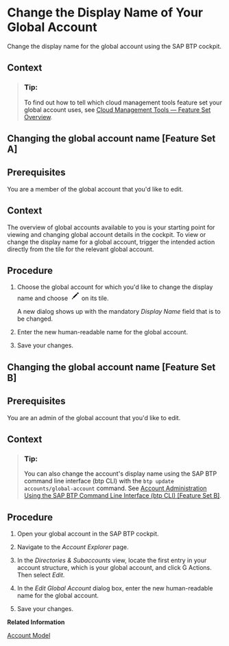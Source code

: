 <!-- loio36a6674cf7184907aca3f062f83588e8 -->

<link rel="stylesheet" type="text/css" href="../css/sap-icons.css"/>

# Change the Display Name of Your Global Account

Change the display name for the global account using the SAP BTP cockpit.



<a name="loio36a6674cf7184907aca3f062f83588e8__context_a3l_2rb_r1b"/>

## Context

> ### Tip:  
> To find out how to tell which cloud management tools feature set your global account uses, see [Cloud Management Tools — Feature Set Overview](../10_concepts/cloud-management-tools-feature-set-overview-caf4e4e.md).

 <a name="task_af5_xsw_2qb"/>

<!-- task\_af5\_xsw\_2qb -->

## Changing the global account name \[Feature Set A\]



<a name="task_af5_xsw_2qb__prereq_sf1_vtw_2qb"/>

## Prerequisites

You are a member of the global account that you'd like to edit.



<a name="task_af5_xsw_2qb__context_tf1_vtw_2qb"/>

## Context

The overview of global accounts available to you is your starting point for viewing and changing global account details in the cockpit. To view or change the display name for a global account, trigger the intended action directly from the tile for the relevant global account.



<a name="task_af5_xsw_2qb__steps_uf1_vtw_2qb"/>

## Procedure

1.  Choose the global account for which you'd like to change the display name and choose ![](images/Edit_Icon_abfe424.png) on its tile.

    A new dialog shows up with the mandatory *Display Name* field that is to be changed.

2.  Enter the new human-readable name for the global account.

3.  Save your changes.


 <a name="task_o14_g5w_2qb"/>

<!-- task\_o14\_g5w\_2qb -->

## Changing the global account name \[Feature Set B\]



<a name="task_o14_g5w_2qb__prereq_p14_g5w_2qb"/>

## Prerequisites

You are an admin of the global account that you'd like to edit.



<a name="task_o14_g5w_2qb__context_q14_g5w_2qb"/>

## Context

> ### Tip:  
> You can also change the account's display name using the SAP BTP command line interface \(btp CLI\) with the `btp update accounts/global-account` command. See [Account Administration Using the SAP BTP Command Line Interface \(btp CLI\) \[Feature Set B\]](account-administration-using-the-sap-btp-command-line-interface-btp-cli-feature-set-b-7c6df2d.md).



<a name="task_o14_g5w_2qb__steps_r14_g5w_2qb"/>

## Procedure

1.  Open your global account in the SAP BTP cockpit.

2.  Navigate to the *Account Explorer* page.

3.  In the *Directories & Subaccounts* view, locate the first entry in your account structure, which is your global account, and click <span class="SAP-icons"></span> Actions. Then select *Edit*.

4.  In the *Edit Global Account* dialog box, enter the new human-readable name for the global account.

5.  Save your changes.


**Related Information**  


[Account Model](../10_concepts/account-model-8ed4a70.md#loio8ed4a705efa0431b910056c0acdbf377 "Learn more about the different types of accounts on SAP BTP and how they relate to each other.")

